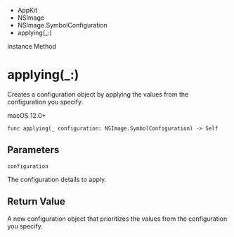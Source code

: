 

- AppKit
- NSImage
- NSImage.SymbolConfiguration
-  applying(\_:) 

Instance Method

# applying(\_:)

Creates a configuration object by applying the values from the configuration you specify.

macOS 12.0+

``` source
func applying(_ configuration: NSImage.SymbolConfiguration) -> Self
```

## Parameters 

`configuration`  

The configuration details to apply.

## Return Value

A new configuration object that prioritizes the values from the configuration you specify.

